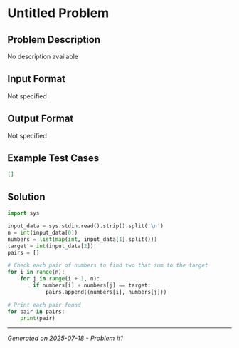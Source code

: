 # Untitled Problem

## Problem Description
No description available

## Input Format
Not specified

## Output Format
Not specified

## Example Test Cases
```json
[]
```

## Solution
```python
import sys

input_data = sys.stdin.read().strip().split('\n')
n = int(input_data[0])
numbers = list(map(int, input_data[1].split()))
target = int(input_data[2])
pairs = []

# Check each pair of numbers to find two that sum to the target
for i in range(n):
    for j in range(i + 1, n):
        if numbers[i] + numbers[j] == target:
            pairs.append((numbers[i], numbers[j]))

# Print each pair found
for pair in pairs:
    print(pair)
```

---
*Generated on 2025-07-18 - Problem #1*